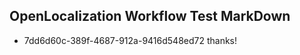## OpenLocalization Workflow Test MarkDown
* 7dd6d60c-389f-4687-912a-9416d548ed72 thanks!

<!--HONumber=Sep16_HO1-->


